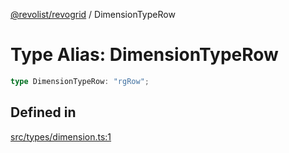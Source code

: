 [@revolist/revogrid](README.md) / DimensionTypeRow

# Type Alias: DimensionTypeRow

```ts
type DimensionTypeRow: "rgRow";
```

## Defined in

[src/types/dimension.ts:1](https://github.com/revolist/revogrid/blob/424884a9332ccde4a5d40c39536fe61d1ccacbfc/src/types/dimension.ts#L1)
